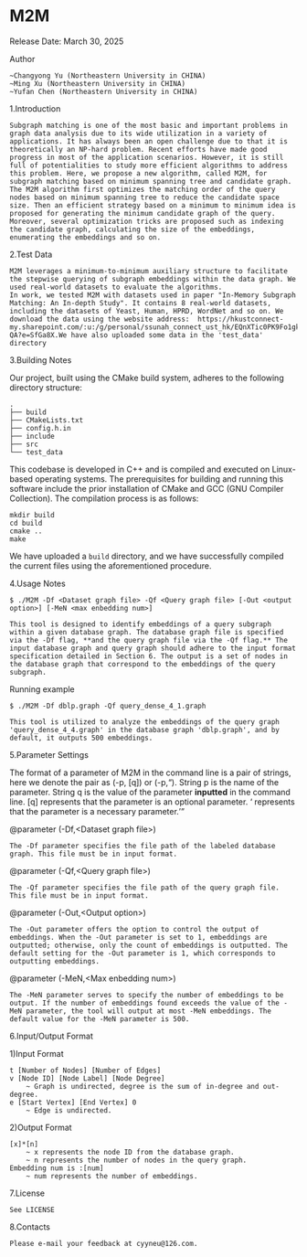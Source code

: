 # M2M

Release Date: March 30, 2025

Author

	~Changyong Yu (Northeastern University in CHINA)
	~Ming Xu (Northeastern University in CHINA)
	~Yufan Chen (Northeastern University in CHINA)

1.Introduction

	Subgraph matching is one of the most basic and important problems in graph data analysis due to its wide utilization in a variety of applications. It has always been an open challenge due to that it is theoretically an NP-hard problem. Recent efforts have made good progress in most of the application scenarios. However, it is still full of potentialities to study more efficient algorithms to address this problem. Here, we propose a new algorithm, called M2M, for subgraph matching based on minimum spanning tree and candidate graph. The M2M algorithm first optimizes the matching order of the query nodes based on minimum spanning tree to reduce the candidate space size. Then an efficient strategy based on a minimum to minimum idea is proposed for generating the minimum candidate graph of the query. Moreover, several optimization tricks are proposed such as indexing the candidate graph, calculating the size of the embeddings, enumerating the embeddings and so on. 

2.Test Data

	M2M leverages a minimum-to-minimum auxiliary structure to facilitate the stepwise querying of subgraph embeddings within the data graph. We used real-world datasets to evaluate the algorithms. 
	In work, we tested M2M with datasets used in paper "In-Memory Subgraph Matching: An In-depth Study". It contains 8 real-world datasets, including the datasets of Yeast, Human, HPRD, WordNet and so on. We download the data using the website address:  https://hkustconnect-my.sharepoint.com/:u:/g/personal/ssunah_connect_ust_hk/EQnXTic0PK9Fo1gkdDZRKOIBFIyMeBTP5rbju2ZfQdj-QA?e=SfGa8X.We have also uploaded some data in the 'test_data' directory

3.Building Notes

Our project, built using the CMake build system, adheres to the following directory structure:

```
.
├── build
├── CMakeLists.txt
├── config.h.in
├── include
├── src
└── test_data
```

This codebase is developed in C++ and is compiled and executed on Linux-based operating systems. The prerequisites for building and running this software include the prior installation of CMake and GCC (GNU Compiler Collection). The compilation process is as follows:

```b
mkdir build
cd build
cmake ..
make
```

We have uploaded a `build` directory, and we have successfully compiled the current files using the aforementioned procedure.

4.Usage Notes

```
$ ./M2M -Df <Dataset graph file> -Qf <Query graph file> [-Out <output option>] [-MeN <max enbedding num>] 

This tool is designed to identify embeddings of a query subgraph within a given database graph. The database graph file is specified via the -Df flag, **and the query graph file via the -Qf flag.** The input database graph and query graph should adhere to the input format specification detailed in Section 6. The output is a set of nodes in the database graph that correspond to the embeddings of the query subgraph.
```

Running example

```
$ ./M2M -Df dblp.graph -Qf query_dense_4_1.graph

This tool is utilized to analyze the embeddings of the query graph 'query_dense_4_4.graph' in the database graph 'dblp.graph', and by default, it outputs 500 embeddings.
```

5.Parameter Settings

The format of a parameter of M2M in the command line is a pair of strings, here we denote the pair as (-p, [q]) or (-p,<q>). String p is the name of the parameter. String q is the value of the parameter **inputted** in the command line. [q] represents that the parameter is an optional parameter. <q> represents that the parameter is a necessary parameter.

@parameter (-Df,\<Dataset graph file\>)

	The -Df parameter specifies the file path of the labeled database graph. This file must be in input format.

@parameter (-Qf,\<Query graph file\>)

	The -Qf parameter specifies the file path of the query graph file. This file must be in input format.

@parameter (-Out,\<Output option\>)

	The -Out parameter offers the option to control the output of embeddings. When the -Out parameter is set to 1, embeddings are outputted; otherwise, only the count of embeddings is outputted. The default setting for the -Out parameter is 1, which corresponds to outputting embeddings.

@parameter (-MeN,\<Max enbedding num\>)

	The -MeN parameter serves to specify the number of embeddings to be output. If the number of embeddings found exceeds the value of the -MeN parameter, the tool will output at most -MeN embeddings. The default value for the -MeN parameter is 500.

6.Input/Output Format

1)Input Format

```
t [Number of Nodes] [Number of Edges]
v [Node ID] [Node Label] [Node Degree]
    ~ Graph is undirected, degree is the sum of in-degree and out-degree.
e [Start Vertex] [End Vertex] 0
    ~ Edge is undirected.
```

2)Output Format

```
[x]*[n]
    ~ x represents the node ID from the database graph.
    ~ n represents the number of nodes in the query graph.
Embedding num is :[num]
    ~ num represents the number of embeddings.
```

7.License

	See LICENSE

8.Contacts

	Please e-mail your feedback at cyyneu@126.com.



